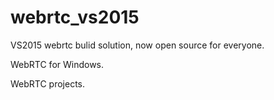 # webrtc_vs2015
VS2015 webrtc bulid solution, now open source for everyone.

WebRTC for Windows.

WebRTC projects.
